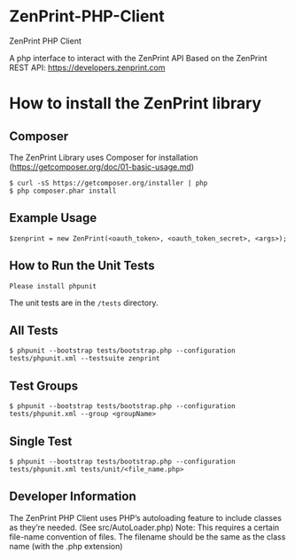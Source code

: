 ZenPrint-PHP-Client
=======

ZenPrint PHP Client

A php interface to interact with the ZenPrint API
Based on the ZenPrint REST API: https://developers.zenprint.com

How to install the ZenPrint library
===================================

Composer
-------
The ZenPrint Library uses Composer for installation (https://getcomposer.org/doc/01-basic-usage.md)

```
$ curl -sS https://getcomposer.org/installer | php
$ php composer.phar install
```

Example Usage
-------------

```
$zenprint = new ZenPrint(<oauth_token>, <oauth_token_secret>, <args>);
```


How to Run the Unit Tests
-------------------------

```
Please install phpunit
```

The unit tests are in the `/tests` directory.

All Tests
---------

```
$ phpunit --bootstrap tests/bootstrap.php --configuration tests/phpunit.xml --testsuite zenprint
```

Test Groups
-----------
```
$ phpunit --bootstrap tests/bootstrap.php --configuration tests/phpunit.xml --group <groupName> 
```

Single Test 
-----------
```
$ phpunit --bootstrap tests/bootstrap.php --configuration tests/phpunit.xml tests/unit/<file_name.php>
```

Developer Information
---------------------

The ZenPrint PHP Client uses PHP’s autoloading feature to include classes as they’re needed. (See src/AutoLoader.php)
Note: This requires a certain file-name convention of files. The filename should be the same as the class name (with the .php extension)
